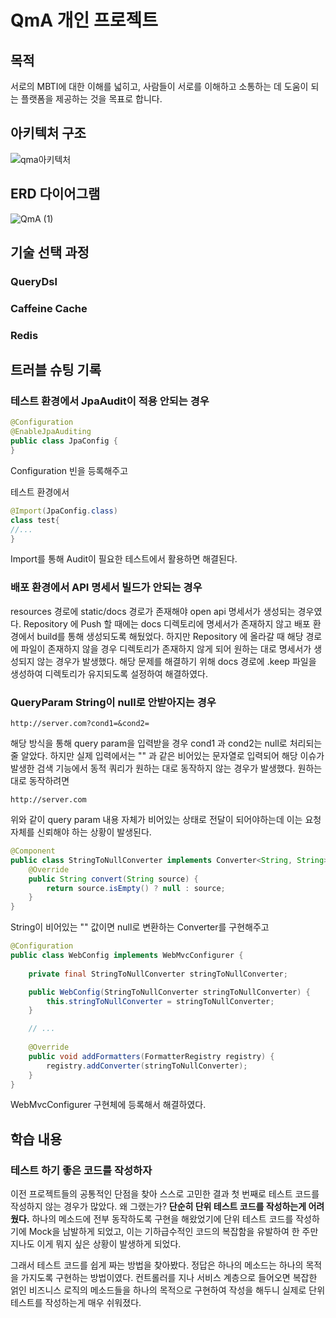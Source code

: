 # QmA 개인 프로젝트

## 목적

서로의 MBTI에 대한 이해를 넓히고, 사람들이 서로를 이해하고 소통하는 데 도움이 되는 플랫폼을 제공하는 것을 목표로 합니다.

## 아키텍처 구조

![qma아키텍처](https://github.com/question-mbti-answer/qma-backend/assets/61047602/fa3fc55a-c6e7-4a91-865e-fc4c048fa366)

## ERD 다이어그램

![QmA (1)](https://github.com/question-mbti-answer/qma-backend/assets/61047602/577af59f-ecb6-4cb8-bea2-a8f2aacf598f)

## 기술 선택 과정

### QueryDsl

### Caffeine Cache

### Redis

## 트러블 슈팅 기록

### 테스트 환경에서 JpaAudit이 적용 안되는 경우

```java
@Configuration  
@EnableJpaAuditing  
public class JpaConfig {  
}
```

Configuration 빈을 등록해주고

테스트 환경에서

```java
@Import(JpaConfig.class)  
class test{
//...
}
```
Import를 통해 Audit이 필요한 테스트에서 활용하면 해결된다.

### 배포 환경에서 API 명세서 빌드가 안되는 경우

resources 경로에 static/docs 경로가 존재해야 open api 명세서가 생성되는 경우였다.
Repository 에 Push 할 때에는 docs 디렉토리에 명세서가 존재하지 않고 배포 환경에서 build를 통해 생성되도록 해뒀었다.
하지만 Repository 에 올라갈 때 해당 경로에 파일이 존재하지 않을 경우 디렉토리가 존재하지 않게 되어 원하는 대로 명세서가 생성되지 않는 경우가 발생했다.
해당 문제를 해결하기 위해 docs 경로에 .keep 파일을 생성하여 디렉토리가 유지되도록 설정하여 해결하였다.

### QueryParam String이 null로 안받아지는 경우

```text
http://server.com?cond1=&cond2=
```
해당 방식을 통해 query param을 입력받을 경우 cond1 과 cond2는 null로 처리되는줄 알았다.
하지만 실제 입력에서는 "" 과 같은 비어있는 문자열로 입력되어 해당 이슈가 발생한 검색 기능에서 동적 쿼리가 원하는 대로 동작하지 않는 경우가 발생했다.
원하는 대로 동작하려면

```text
http://server.com
```
위와 같이 query param 내용 자체가 비어있는 상태로 전달이 되어야하는데 이는 요청 자체를 신뢰해야 하는 상황이 발생된다.

```java
@Component
public class StringToNullConverter implements Converter<String, String> {
    @Override
    public String convert(String source) {
        return source.isEmpty() ? null : source;
    }
}
```

String이 비어있는 "" 값이면 null로 변환하는 Converter를 구현해주고

```java
@Configuration
public class WebConfig implements WebMvcConfigurer {
    
    private final StringToNullConverter stringToNullConverter;

    public WebConfig(StringToNullConverter stringToNullConverter) {
        this.stringToNullConverter = stringToNullConverter;
    }

    // ...
    
    @Override
    public void addFormatters(FormatterRegistry registry) {
        registry.addConverter(stringToNullConverter);
    }
}
```

WebMvcConfigurer 구현체에 등록해서 해결하였다.


## 학습 내용

### 테스트 하기 좋은 코드를 작성하자

이전 프로젝트들의 공통적인 단점을 찾아 스스로 고민한 결과 첫 번째로 테스트 코드를 작성하지 않는 경우가 많았다.
왜 그랬는가?
**단순히 단위 테스트 코드를 작성하는게 어려웠다.**
하나의 메소드에 전부 동작하도록 구현을 해왔었기에 단위 테스트 코드를 작성하기에 Mock을 남발하게 되었고,
이는 기하급수적인 코드의 복잡함을 유발하여 한 주만 지나도 이게 뭐지 싶은 상황이 발생하게 되었다.

그래서 테스트 코드를 쉽게 짜는 방법을 찾아봤다.
정답은 하나의 메소드는 하나의 목적을 가지도록 구현하는 방법이였다.
컨트롤러를 지나 서비스 계층으로 들어오면 복잡한 얽인 비즈니스 로직의 메소드들을 하나의 목적으로 구현하여 작성을 해두니 실제로 단위 테스트를 작성하는게 매우 쉬워졌다.